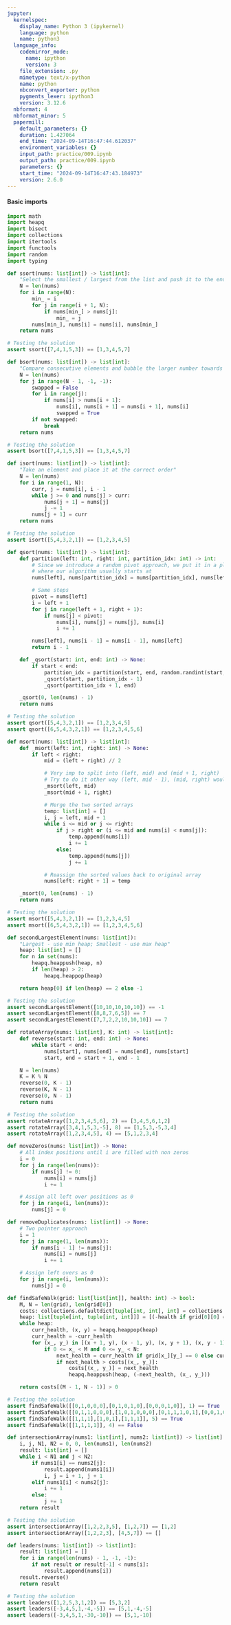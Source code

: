 ```yaml
---
jupyter:
  kernelspec:
    display_name: Python 3 (ipykernel)
    language: python
    name: python3
  language_info:
    codemirror_mode:
      name: ipython
      version: 3
    file_extension: .py
    mimetype: text/x-python
    name: python
    nbconvert_exporter: python
    pygments_lexer: ipython3
    version: 3.12.6
  nbformat: 4
  nbformat_minor: 5
  papermill:
    default_parameters: {}
    duration: 1.427064
    end_time: "2024-09-14T16:47:44.612037"
    environment_variables: {}
    input_path: practice/009.ipynb
    output_path: practice/009.ipynb
    parameters: {}
    start_time: "2024-09-14T16:47:43.184973"
    version: 2.6.0
---
```


<div id="8816b2e8" class="cell markdown"
papermill="{&quot;duration&quot;:3.655e-3,&quot;end_time&quot;:&quot;2024-09-14T16:47:44.359160&quot;,&quot;exception&quot;:false,&quot;start_time&quot;:&quot;2024-09-14T16:47:44.355505&quot;,&quot;status&quot;:&quot;completed&quot;}"
tags="[]">

#### Basic imports

</div>

<div id="b4a2ab2d" class="cell code" execution_count="1"
execution="{&quot;iopub.execute_input&quot;:&quot;2024-09-14T16:47:44.364877Z&quot;,&quot;iopub.status.busy&quot;:&quot;2024-09-14T16:47:44.364300Z&quot;,&quot;iopub.status.idle&quot;:&quot;2024-09-14T16:47:44.368338Z&quot;,&quot;shell.execute_reply&quot;:&quot;2024-09-14T16:47:44.367797Z&quot;}"
lines_to_next_cell="1"
papermill="{&quot;duration&quot;:8.25e-3,&quot;end_time&quot;:&quot;2024-09-14T16:47:44.369640&quot;,&quot;exception&quot;:false,&quot;start_time&quot;:&quot;2024-09-14T16:47:44.361390&quot;,&quot;status&quot;:&quot;completed&quot;}"
tags="[]">

``` python
import math
import heapq
import bisect
import collections
import itertools
import functools
import random
import typing
```

</div>

<div id="03c6208d" class="cell code" execution_count="2"
execution="{&quot;iopub.execute_input&quot;:&quot;2024-09-14T16:47:44.374259Z&quot;,&quot;iopub.status.busy&quot;:&quot;2024-09-14T16:47:44.374013Z&quot;,&quot;iopub.status.idle&quot;:&quot;2024-09-14T16:47:44.378186Z&quot;,&quot;shell.execute_reply&quot;:&quot;2024-09-14T16:47:44.377675Z&quot;}"
lines_to_next_cell="1"
papermill="{&quot;duration&quot;:7.888e-3,&quot;end_time&quot;:&quot;2024-09-14T16:47:44.379335&quot;,&quot;exception&quot;:false,&quot;start_time&quot;:&quot;2024-09-14T16:47:44.371447&quot;,&quot;status&quot;:&quot;completed&quot;}"
tags="[]">

``` python
def ssort(nums: list[int]) -> list[int]:
    "Select the smallest / largest from the list and push it to the end."
    N = len(nums)
    for i in range(N):
        min_ = i
        for j in range(i + 1, N):
            if nums[min_] > nums[j]:
                min_ = j
        nums[min_], nums[i] = nums[i], nums[min_]
    return nums

# Testing the solution
assert ssort([7,4,1,5,3]) == [1,3,4,5,7]
```

</div>

<div id="5666a6a3" class="cell code" execution_count="3"
execution="{&quot;iopub.execute_input&quot;:&quot;2024-09-14T16:47:44.384135Z&quot;,&quot;iopub.status.busy&quot;:&quot;2024-09-14T16:47:44.383762Z&quot;,&quot;iopub.status.idle&quot;:&quot;2024-09-14T16:47:44.387810Z&quot;,&quot;shell.execute_reply&quot;:&quot;2024-09-14T16:47:44.387273Z&quot;}"
lines_to_next_cell="1"
papermill="{&quot;duration&quot;:7.777e-3,&quot;end_time&quot;:&quot;2024-09-14T16:47:44.389013&quot;,&quot;exception&quot;:false,&quot;start_time&quot;:&quot;2024-09-14T16:47:44.381236&quot;,&quot;status&quot;:&quot;completed&quot;}"
tags="[]">

``` python
def bsort(nums: list[int]) -> list[int]:
    "Compare consecutive elements and bubble the larger number towards the end."
    N = len(nums)
    for j in range(N - 1, -1, -1):
        swapped = False
        for i in range(j):
            if nums[i] > nums[i + 1]:
                nums[i], nums[i + 1] = nums[i + 1], nums[i]
                swapped = True
        if not swapped:
            break
    return nums

# Testing the solution
assert bsort([7,4,1,5,3]) == [1,3,4,5,7]
```

</div>

<div id="db64fcf9" class="cell code" execution_count="4"
execution="{&quot;iopub.execute_input&quot;:&quot;2024-09-14T16:47:44.394219Z&quot;,&quot;iopub.status.busy&quot;:&quot;2024-09-14T16:47:44.393636Z&quot;,&quot;iopub.status.idle&quot;:&quot;2024-09-14T16:47:44.397536Z&quot;,&quot;shell.execute_reply&quot;:&quot;2024-09-14T16:47:44.397024Z&quot;}"
lines_to_next_cell="1"
papermill="{&quot;duration&quot;:7.783e-3,&quot;end_time&quot;:&quot;2024-09-14T16:47:44.398744&quot;,&quot;exception&quot;:false,&quot;start_time&quot;:&quot;2024-09-14T16:47:44.390961&quot;,&quot;status&quot;:&quot;completed&quot;}"
tags="[]">

``` python
def isort(nums: list[int]) -> list[int]:
    "Take an element and place it at the correct order"
    N = len(nums)
    for i in range(1, N):
        curr, j = nums[i], i - 1
        while j >= 0 and nums[j] > curr:
            nums[j + 1] = nums[j]
            j -= 1
        nums[j + 1] = curr
    return nums

# Testing the solution
assert isort([5,4,3,2,1]) == [1,2,3,4,5]
```

</div>

<div id="0f2ee15b" class="cell code" execution_count="5"
execution="{&quot;iopub.execute_input&quot;:&quot;2024-09-14T16:47:44.403642Z&quot;,&quot;iopub.status.busy&quot;:&quot;2024-09-14T16:47:44.403116Z&quot;,&quot;iopub.status.idle&quot;:&quot;2024-09-14T16:47:44.409843Z&quot;,&quot;shell.execute_reply&quot;:&quot;2024-09-14T16:47:44.409276Z&quot;}"
lines_to_next_cell="1"
papermill="{&quot;duration&quot;:1.0285e-2,&quot;end_time&quot;:&quot;2024-09-14T16:47:44.410980&quot;,&quot;exception&quot;:false,&quot;start_time&quot;:&quot;2024-09-14T16:47:44.400695&quot;,&quot;status&quot;:&quot;completed&quot;}"
tags="[]">

``` python
def qsort(nums: list[int]) -> list[int]:
    def partition(left: int, right: int, partition_idx: int) -> int:
        # Since we introduce a random pivot approach, we put it in a place
        # where our algorithm usually starts at
        nums[left], nums[partition_idx] = nums[partition_idx], nums[left]

        # Same steps
        pivot = nums[left]
        i = left + 1
        for j in range(left + 1, right + 1):
            if nums[j] < pivot:
                nums[i], nums[j] = nums[j], nums[i]
                i += 1

        nums[left], nums[i - 1] = nums[i - 1], nums[left]
        return i - 1

    def _qsort(start: int, end: int) -> None:
        if start < end:
            partition_idx = partition(start, end, random.randint(start, end))
            _qsort(start, partition_idx - 1)
            _qsort(partition_idx + 1, end)

    _qsort(0, len(nums) - 1)
    return nums

# Testing the solution
assert qsort([5,4,3,2,1]) == [1,2,3,4,5]
assert qsort([6,5,4,3,2,1]) == [1,2,3,4,5,6]
```

</div>

<div id="9fa5cda2" class="cell code" execution_count="6"
execution="{&quot;iopub.execute_input&quot;:&quot;2024-09-14T16:47:44.416168Z&quot;,&quot;iopub.status.busy&quot;:&quot;2024-09-14T16:47:44.415560Z&quot;,&quot;iopub.status.idle&quot;:&quot;2024-09-14T16:47:44.421196Z&quot;,&quot;shell.execute_reply&quot;:&quot;2024-09-14T16:47:44.420599Z&quot;}"
lines_to_next_cell="1"
papermill="{&quot;duration&quot;:9.374e-3,&quot;end_time&quot;:&quot;2024-09-14T16:47:44.422329&quot;,&quot;exception&quot;:false,&quot;start_time&quot;:&quot;2024-09-14T16:47:44.412955&quot;,&quot;status&quot;:&quot;completed&quot;}"
tags="[]">

``` python
def msort(nums: list[int]) -> list[int]:
    def _msort(left: int, right: int) -> None:
        if left < right:
            mid = (left + right) // 2

            # Very imp to split into (left, mid) and (mid + 1, right)
            # Try to do it other way (left, mid - 1), (mid, right) wouldn't work
            _msort(left, mid)
            _msort(mid + 1, right)

            # Merge the two sorted arrays
            temp: list[int] = []
            i, j = left, mid + 1
            while i <= mid or j <= right:
                if j > right or (i <= mid and nums[i] < nums[j]):
                    temp.append(nums[i])
                    i += 1
                else:
                    temp.append(nums[j])
                    j += 1

            # Reassign the sorted values back to original array
            nums[left: right + 1] = temp

    _msort(0, len(nums) - 1)
    return nums

# Testing the solution
assert msort([5,4,3,2,1]) == [1,2,3,4,5]
assert msort([6,5,4,3,2,1]) == [1,2,3,4,5,6]
```

</div>

<div id="bf753ad8" class="cell code" execution_count="7"
execution="{&quot;iopub.execute_input&quot;:&quot;2024-09-14T16:47:44.427480Z&quot;,&quot;iopub.status.busy&quot;:&quot;2024-09-14T16:47:44.427028Z&quot;,&quot;iopub.status.idle&quot;:&quot;2024-09-14T16:47:44.431091Z&quot;,&quot;shell.execute_reply&quot;:&quot;2024-09-14T16:47:44.430577Z&quot;}"
lines_to_next_cell="1"
papermill="{&quot;duration&quot;:7.771e-3,&quot;end_time&quot;:&quot;2024-09-14T16:47:44.432175&quot;,&quot;exception&quot;:false,&quot;start_time&quot;:&quot;2024-09-14T16:47:44.424404&quot;,&quot;status&quot;:&quot;completed&quot;}"
tags="[]">

``` python
def secondLargestElement(nums: list[int]):
    "Largest - use min heap; Smallest - use max heap"
    heap: list[int] = []
    for n in set(nums):
        heapq.heappush(heap, n)
        if len(heap) > 2:
            heapq.heappop(heap)

    return heap[0] if len(heap) == 2 else -1

# Testing the solution
assert secondLargestElement([10,10,10,10,10]) == -1
assert secondLargestElement([8,8,7,6,5]) == 7
assert secondLargestElement([7,7,2,2,10,10,10]) == 7
```

</div>

<div id="649e052f" class="cell code" execution_count="8"
execution="{&quot;iopub.execute_input&quot;:&quot;2024-09-14T16:47:44.437129Z&quot;,&quot;iopub.status.busy&quot;:&quot;2024-09-14T16:47:44.436641Z&quot;,&quot;iopub.status.idle&quot;:&quot;2024-09-14T16:47:44.441206Z&quot;,&quot;shell.execute_reply&quot;:&quot;2024-09-14T16:47:44.440740Z&quot;}"
lines_to_next_cell="1"
papermill="{&quot;duration&quot;:8.257e-3,&quot;end_time&quot;:&quot;2024-09-14T16:47:44.442380&quot;,&quot;exception&quot;:false,&quot;start_time&quot;:&quot;2024-09-14T16:47:44.434123&quot;,&quot;status&quot;:&quot;completed&quot;}"
tags="[]">

``` python
def rotateArray(nums: list[int], K: int) -> list[int]:
    def reverse(start: int, end: int) -> None:
        while start < end:
            nums[start], nums[end] = nums[end], nums[start]
            start, end = start + 1, end - 1

    N = len(nums)
    K = K % N
    reverse(0, K - 1)
    reverse(K, N - 1)
    reverse(0, N - 1)
    return nums

# Testing the solution
assert rotateArray([1,2,3,4,5,6], 2) == [3,4,5,6,1,2]
assert rotateArray([3,4,1,5,3,-5], 8) == [1,5,3,-5,3,4]
assert rotateArray([1,2,3,4,5], 4) == [5,1,2,3,4]
```

</div>

<div id="60360c89" class="cell code" execution_count="9"
execution="{&quot;iopub.execute_input&quot;:&quot;2024-09-14T16:47:44.447657Z&quot;,&quot;iopub.status.busy&quot;:&quot;2024-09-14T16:47:44.447118Z&quot;,&quot;iopub.status.idle&quot;:&quot;2024-09-14T16:47:44.450540Z&quot;,&quot;shell.execute_reply&quot;:&quot;2024-09-14T16:47:44.450100Z&quot;}"
lines_to_next_cell="1"
papermill="{&quot;duration&quot;:7.121e-3,&quot;end_time&quot;:&quot;2024-09-14T16:47:44.451680&quot;,&quot;exception&quot;:false,&quot;start_time&quot;:&quot;2024-09-14T16:47:44.444559&quot;,&quot;status&quot;:&quot;completed&quot;}"
tags="[]">

``` python
def moveZeros(nums: list[int]) -> None:
    # All index positions until i are filled with non zeros
    i = 0
    for j in range(len(nums)):
        if nums[j] != 0:
            nums[i] = nums[j]
            i += 1

    # Assign all left over positions as 0
    for j in range(i, len(nums)):
        nums[j] = 0
```

</div>

<div id="e23bf205" class="cell code" execution_count="10"
execution="{&quot;iopub.execute_input&quot;:&quot;2024-09-14T16:47:44.456758Z&quot;,&quot;iopub.status.busy&quot;:&quot;2024-09-14T16:47:44.456297Z&quot;,&quot;iopub.status.idle&quot;:&quot;2024-09-14T16:47:44.459600Z&quot;,&quot;shell.execute_reply&quot;:&quot;2024-09-14T16:47:44.459156Z&quot;}"
lines_to_next_cell="1"
papermill="{&quot;duration&quot;:7.008e-3,&quot;end_time&quot;:&quot;2024-09-14T16:47:44.460730&quot;,&quot;exception&quot;:false,&quot;start_time&quot;:&quot;2024-09-14T16:47:44.453722&quot;,&quot;status&quot;:&quot;completed&quot;}"
tags="[]">

``` python
def removeDuplicates(nums: list[int]) -> None:
    # Two pointer approach
    i = 1
    for j in range(1, len(nums)):
        if nums[i - 1] != nums[j]:
            nums[i] = nums[j]
            i += 1

    # Assign left overs as 0
    for j in range(i, len(nums)):
        nums[j] = 0
```

</div>

<div id="3a3f2191" class="cell code" execution_count="11"
execution="{&quot;iopub.execute_input&quot;:&quot;2024-09-14T16:47:44.466300Z&quot;,&quot;iopub.status.busy&quot;:&quot;2024-09-14T16:47:44.465763Z&quot;,&quot;iopub.status.idle&quot;:&quot;2024-09-14T16:47:44.473045Z&quot;,&quot;shell.execute_reply&quot;:&quot;2024-09-14T16:47:44.472594Z&quot;}"
lines_to_next_cell="1"
papermill="{&quot;duration&quot;:1.1198e-2,&quot;end_time&quot;:&quot;2024-09-14T16:47:44.474097&quot;,&quot;exception&quot;:false,&quot;start_time&quot;:&quot;2024-09-14T16:47:44.462899&quot;,&quot;status&quot;:&quot;completed&quot;}"
tags="[]">

``` python
def findSafeWalk(grid: list[list[int]], health: int) -> bool:
    M, N = len(grid), len(grid[0])
    costs: collections.defaultdict[tuple[int, int], int] = collections.defaultdict(lambda: 0)
    heap: list[tuple[int, tuple[int, int]]] = [(-health if grid[0][0] == 0 else -(health - 1), (0, 0))]
    while heap:
        curr_health, (x, y) = heapq.heappop(heap)
        curr_health = -curr_health
        for (x_, y_) in [(x + 1, y), (x - 1, y), (x, y + 1), (x, y - 1)]:
            if 0 <= x_ < M and 0 <= y_ < N:
                next_health = curr_health if grid[x_][y_] == 0 else curr_health - 1
                if next_health > costs[(x_, y_)]:
                    costs[(x_, y_)] = next_health
                    heapq.heappush(heap, (-next_health, (x_, y_)))

    return costs[(M - 1, N - 1)] > 0

# Testing the solution
assert findSafeWalk([[0,1,0,0,0],[0,1,0,1,0],[0,0,0,1,0]], 1) == True
assert findSafeWalk([[0,1,1,0,0,0],[1,0,1,0,0,0],[0,1,1,1,0,1],[0,0,1,0,1,0]], 3) == False
assert findSafeWalk([[1,1,1],[1,0,1],[1,1,1]], 5) == True
assert findSafeWalk([[1,1,1,1]], 4) == False
```

</div>

<div id="4620e621" class="cell code" execution_count="12"
execution="{&quot;iopub.execute_input&quot;:&quot;2024-09-14T16:47:44.479391Z&quot;,&quot;iopub.status.busy&quot;:&quot;2024-09-14T16:47:44.478886Z&quot;,&quot;iopub.status.idle&quot;:&quot;2024-09-14T16:47:44.483192Z&quot;,&quot;shell.execute_reply&quot;:&quot;2024-09-14T16:47:44.482682Z&quot;}"
lines_to_next_cell="1"
papermill="{&quot;duration&quot;:8.235e-3,&quot;end_time&quot;:&quot;2024-09-14T16:47:44.484422&quot;,&quot;exception&quot;:false,&quot;start_time&quot;:&quot;2024-09-14T16:47:44.476187&quot;,&quot;status&quot;:&quot;completed&quot;}"
tags="[]">

``` python
def intersectionArray(nums1: list[int], nums2: list[int]) -> list[int]:
    i, j, N1, N2 = 0, 0, len(nums1), len(nums2)
    result: list[int] = []
    while i < N1 and j < N2:
        if nums1[i] == nums2[j]:
            result.append(nums1[i])
            i, j = i + 1, j + 1
        elif nums1[i] < nums2[j]:
            i += 1
        else:
            j += 1
    return result

# Testing the solution
assert intersectionArray([1,2,2,3,5], [1,2,7]) == [1,2]
assert intersectionArray([1,2,2,3], [4,5,7]) == []
```

</div>

<div id="6aace28f" class="cell code" execution_count="13"
execution="{&quot;iopub.execute_input&quot;:&quot;2024-09-14T16:47:44.489675Z&quot;,&quot;iopub.status.busy&quot;:&quot;2024-09-14T16:47:44.489196Z&quot;,&quot;iopub.status.idle&quot;:&quot;2024-09-14T16:47:44.493749Z&quot;,&quot;shell.execute_reply&quot;:&quot;2024-09-14T16:47:44.493298Z&quot;}"
papermill="{&quot;duration&quot;:8.323e-3,&quot;end_time&quot;:&quot;2024-09-14T16:47:44.494843&quot;,&quot;exception&quot;:false,&quot;start_time&quot;:&quot;2024-09-14T16:47:44.486520&quot;,&quot;status&quot;:&quot;completed&quot;}"
tags="[]">

``` python
def leaders(nums: list[int]) -> list[int]:
    result: list[int] = []
    for i in range(len(nums) - 1, -1, -1):
        if not result or result[-1] < nums[i]:
            result.append(nums[i])
    result.reverse()
    return result

# Testing the solution
assert leaders([1,2,5,3,1,2]) == [5,3,2]
assert leaders([-3,4,5,1,-4,-5]) == [5,1,-4,-5]
assert leaders([-3,4,5,1,-30,-10]) == [5,1,-10]
```

</div>
